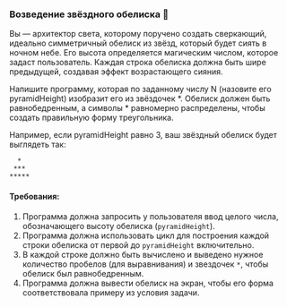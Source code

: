 
### Возведение звёздного обелиска 🌠

Вы — архитектор света, которому поручено создать сверкающий, идеально симметричный обелиск из звёзд, который будет сиять в ночном небе. Его высота определяется магическим числом, которое задаст пользователь. Каждая строка обелиска должна быть шире предыдущей, создавая эффект возрастающего сияния.

Напишите программу, которая по заданному числу N (назовите его pyramidHeight) изобразит его из звёздочек *. Обелиск должен быть равнобедренным, а символы * равномерно распределены, чтобы создать правильную форму треугольника.

Например, если pyramidHeight равно 3, ваш звёздный обелиск будет выглядеть так:

```
  * 
 *** 
*****
```

#### Требования:
1. Программа должна запросить у пользователя ввод целого числа, обозначающего высоту обелиска (`pyramidHeight`).
2. Программа должна использовать цикл для построения каждой строки обелиска от первой до `pyramidHeight` включительно.
3. В каждой строке должно быть вычислено и выведено нужное количество пробелов (для выравнивания) и звездочек `*`, чтобы обелиск был равнобедренным.
4. Программа должна вывести обелиск на экран, чтобы его форма соответствовала примеру из условия задачи.

